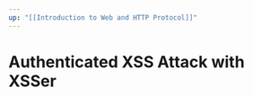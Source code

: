 ```yaml
---
up: "[[Introduction to Web and HTTP Protocol]]"
---
```


# Authenticated XSS Attack with XSSer

